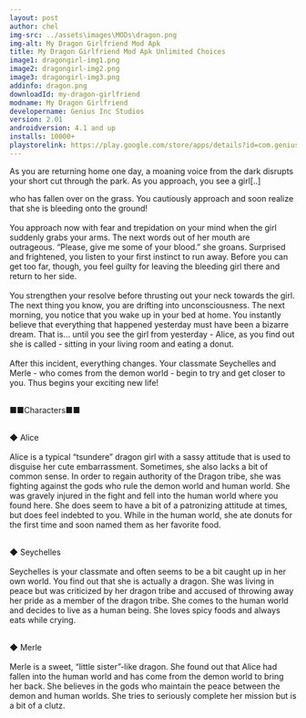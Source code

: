 ```yaml
---
layout: post
author: chel
img-src: ../assets\images\MODs\dragon.png
img-alt: My Dragon Girlfriend Mod Apk
title: My Dragon Girlfriend Mod Apk Unlimited Choices
image1: dragongirl-img1.png
image2: dragongirl-img2.png
image3: dragongirl-img3.png
addinfo: dragon.png
downloadId: my-dragon-girlfriend
modname: My Dragon Girlfriend
developername: Genius Inc Studios
version: 2.01
androidversion: 4.1 and up
installs: 10000+
playstorelink: https://play.google.com/store/apps/details?id=com.genius.dragon
---
```

<p>As you are returning home one day, a moaning voice from the dark disrupts your short cut through the park. As you approach, you see a girl[..]

who has fallen over on the grass. You cautiously approach and soon realize that she is bleeding onto the ground!<br><br>
You approach now with fear and trepidation on your mind when the girl suddenly grabs your arms. The next words out of her mouth are outrageous. “Please, give me some of your blood.” she groans. Surprised and frightened, you listen to your first instinct to run away. Before you can get too far, though, you feel guilty for leaving the bleeding girl there and return to her side.<br><br>
You strengthen your resolve before thrusting out your neck towards the girl. The next thing you know, you are drifting into unconsciousness.
The next morning, you notice that you wake up in your bed at home. You instantly believe that everything that happened yesterday must have been a bizarre dream. That is… until you see the girl from yesterday - Alice, as you find out she is called - sitting in your living room and eating a donut.<br><br>
After this incident, everything changes. Your classmate Seychelles and Merle - who comes from the demon world - begin to try and get closer to you. Thus begins your exciting new life!<br><br>


■■Characters■■<br><br>

◆ Alice<br><br>
Alice is a typical “tsundere” dragon girl with a sassy attitude that is used to disguise her cute embarrassment. Sometimes, she also lacks a bit of common sense. In order to regain authority of the Dragon tribe, she was fighting against the gods who rule the demon world and human world. She was gravely injured in the fight and fell into the human world where you found here. She does seem to have a bit of a patronizing attitude at times, but does feel indebted to you. While in the human world, she ate donuts for the first time and soon named them as her favorite food.<br><br>

◆ Seychelles<br><br>
Seychelles is your classmate and often seems to be a bit caught up in her own world. You find out that she is actually a dragon. She was living in peace but was criticized by her dragon tribe and accused of throwing away her pride as a member of the dragon tribe. She comes to the human world and decides to live as a human being. She loves spicy foods and always eats while crying.<br><br>

◆ Merle<br><br>
Merle is a sweet, “little sister”-like dragon. She found out that Alice had fallen into the human world and has come from the demon world to bring her back. She believes in the gods who maintain the peace between the demon and human worlds. She tries to seriously complete her mission but is a bit of a clutz.<br><br>
</p>